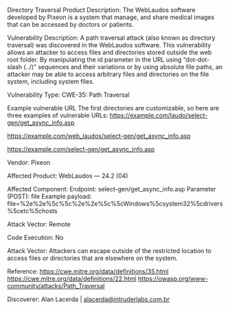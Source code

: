 Directory Traversal
Product Description:
The WebLaudos software developed by Pixeon is a system that manage, and share medical images that can be accessed by doctors or patients.

Vulnerability Description:
A path traversal attack (also known as directory traversal) was discovered in the WebLaudos software. This vulnerability allows an attacker to access files and directories stored outside the web root folder. By manipulating the id parameter in the URL using “dot-dot-slash (../)” sequences and their variations or by using absolute file paths, an attacker may be able to access arbitrary files and directories on the file system, including system files.

Vulnerability Type:
CWE-35: Path Traversal

Example vulnerable URL
The first directories are customizable, so here are three examples of vulnerable URLs:
https://example.com/laudo/select-gen/get_async_info.asp

https://example.com/web_laudos/select-gen/get_async_info.asp

https://example.com/select-gen/get_async_info.asp


Vendor:
Pixeon

Affected Product:
WebLaudos — 24.2 (04)

Affected Component:
Endpoint: select-gen/get_async_info.asp
Parameter (POST): file
Example payload: file=%2e%2e%5c%5c%2e%2e%5c%5cWindows%5csystem32%5cdrivers%5cetc%5chosts

Attack Vector:
Remote

Code Execution:
No

Attack Vector:
Attackers can escape outside of the restricted location to access files or directories that are elsewhere on the system.

Reference:
https://cwe.mitre.org/data/definitions/35.html
https://cwe.mitre.org/data/definitions/22.html
https://owasp.org/www-community/attacks/Path_Traversal

Discoverer:
Alan Lacerda | alacerda@intruderlabs.com.br
